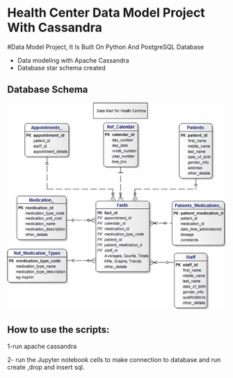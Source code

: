 # Health Center Data Model Project With Cassandra

#Data Model Project, It Is Built On Python And PostgreSQL Database

  - Data modeling with Apache Cassandra
  - Database star schema created

## Database Schema

![Star Schema](https://github.com/EslamElassal/Call-Center-Warehouse-ETL/blob/main/health_centres_data_mart_model.png) 

 

## How to use the scripts:

1-run apache cassandra

2- run the Jupyter notebook cells to make connection to database and run create ,drop and insert sql.


 
